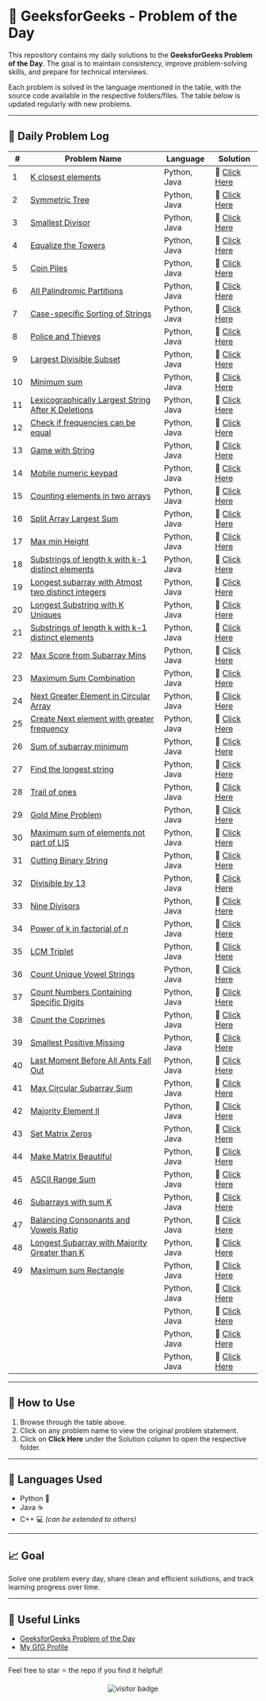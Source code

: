 # 🧠 GeeksforGeeks - Problem of the Day

This repository contains my daily solutions to the **GeeksforGeeks Problem of the Day**. The goal is to maintain consistency, improve problem-solving skills, and prepare for technical interviews.

Each problem is solved in the language mentioned in the table, with the source code available in the respective folders/files. The table below is updated regularly with new problems.

---

## 📅 Daily Problem Log

| #  | Problem Name | Language       | Solution        |
|----|--------------|----------------|-----------------|
| 1  | [K closest elements]() | Python, Java | 📂 [Click Here](./K_closest_elements) |
| 2  | [Symmetric Tree](https://www.geeksforgeeks.org/problems/symmetric-tree/1) | Python, Java | 📂 [Click Here](https://github.com/Vaibhav-12521/Problem-of-the-day-geeksforgeeks-/blob/main/Symmetric%20Tree.md) |
| 3  | [Smallest Divisor](https://www.geeksforgeeks.org/problems/smallest-divisor/1) | Python, Java | 📂 [Click Here](https://github.com/Vaibhav-12521/Problem-of-the-day-geeksforgeeks-/blob/main/Smallest%20Divisor.md) |
| 4  | [Equalize the Towers](https://www.geeksforgeeks.org/problems/equalize-the-towers2804/1) | Python, Java | 📂 [Click Here](https://github.com/Vaibhav-12521/Problem-of-the-day-geeksforgeeks-/blob/main/Equalize%20the%20Towers.md) |
| 5  | [Coin Piles](https://www.geeksforgeeks.org/problems/coin-piles5152/1) | Python, Java | 📂 [Click Here](https://github.com/Vaibhav-12521/Problem-of-the-day-geeksforgeeks-/blob/main/Coin%20Piles.md) |
| 6  | [All Palindromic Partitions](https://www.geeksforgeeks.org/problems/find-all-possible-palindromic-partitions-of-a-string/1) | Python, Java | 📂 [Click Here](https://github.com/Vaibhav-12521/Problem-of-the-day-geeksforgeeks-/blob/main/All%20Palindromic%20Partitions.md) |
| 7  | [Case-specific Sorting of Strings](https://www.geeksforgeeks.org/problems/case-specific-sorting-of-strings4845/1) | Python, Java | 📂 [Click Here](https://github.com/Vaibhav-12521/Problem-of-the-day-geeksforgeeks-/blob/main/Case-specific%20Sorting%20of%20Strings.md) |
| 8  | [Police and Thieves](https://www.geeksforgeeks.org/problems/police-and-thieves--141631/1) | Python, Java | 📂 [Click Here](https://github.com/Vaibhav-12521/Problem-of-the-day-geeksforgeeks-/blob/main/Police%20and%20Thieves.md) |
| 9  | [Largest Divisible Subset](https://www.geeksforgeeks.org/problems/largest-divisible-subset--170643/1) | Python, Java | 📂 [Click Here](https://github.com/Vaibhav-12521/Problem-of-the-day-geeksforgeeks-/blob/main/Largest%20Divisible%20Subset.md) |
| 10  | [Minimum sum](https://www.geeksforgeeks.org/problems/minimum-sum4058/1) | Python, Java | 📂 [Click Here](https://github.com/Vaibhav-12521/Problem-of-the-day-geeksforgeeks-/blob/main/Minimum%20sum.md) |
| 11  | [Lexicographically Largest String After K Deletions](https://www.geeksforgeeks.org/problems/lexicographically-largest-string-after-deleting-k-characters/1) | Python, Java | 📂 [Click Here](https://github.com/Vaibhav-12521/Problem-of-the-day-geeksforgeeks-/blob/main/Lexicographically%20Largest%20String%20After%20K%20Deletions.md) |
| 12  | [Check if frequencies can be equal](https://www.geeksforgeeks.org/problems/check-frequencies4211/1) | Python, Java | 📂 [Click Here](https://github.com/Vaibhav-12521/Problem-of-the-day-geeksforgeeks-/blob/main/Check%20if%20frequencies%20can%20be%20equal.md) |
| 13  | [Game with String](https://www.geeksforgeeks.org/problems/game-with-string4100/1) | Python, Java | 📂 [Click Here](https://github.com/Vaibhav-12521/Problem-of-the-day-geeksforgeeks-/blob/main/Game%20with%20String.md) |
| 14  | [Mobile numeric keypad](https://www.geeksforgeeks.org/problems/mobile-numeric-keypad5456/1) | Python, Java | 📂 [Click Here](https://github.com/Vaibhav-12521/Problem-of-the-day-geeksforgeeks-/blob/main/Mobile%20numeric%20keypad.md) |
| 15  | [Counting elements in two arrays](https://www.geeksforgeeks.org/problems/counting-elements-in-two-arrays/1) | Python, Java | 📂 [Click Here](https://github.com/Vaibhav-12521/Problem-of-the-day-geeksforgeeks-/blob/main/Counting%20elements%20in%20two%20arrays.md) |
| 16  | [Split Array Largest Sum](https://www.geeksforgeeks.org/problems/split-array-largest-sum--141634/1) | Python, Java | 📂 [Click Here](https://github.com/Vaibhav-12521/Problem-of-the-day-geeksforgeeks-/blob/main/Split%20Array%20Largest%20Sum.md) |
| 17  | [Max min Height](https://www.geeksforgeeks.org/problems/max-min-height--170647/1) | Python, Java | 📂 [Click Here](https://github.com/Vaibhav-12521/Problem-of-the-day-geeksforgeeks-/blob/main/Max%20min%20Height.md) |
| 18  | [Substrings of length k with k-1 distinct elements](https://www.geeksforgeeks.org/problems/substrings-of-length-k-with-k-1-distinct-elements/1) | Python, Java | 📂 [Click Here](https://github.com/Vaibhav-12521/Problem-of-the-day-geeksforgeeks-/blob/main/Substrings%20of%20length%20k%20with%20k-1%20distinct%20elements.md) |
| 19  | [Longest subarray with Atmost two distinct integers](https://www.geeksforgeeks.org/problems/fruit-into-baskets-1663137462/1) | Python, Java | 📂 [Click Here](https://github.com/Vaibhav-12521/Problem-of-the-day-geeksforgeeks-/blob/main/Longest%20subarray%20with%20Atmost%20two%20distinct%20integers.md) |
| 20  | [Longest Substring with K Uniques](https://www.geeksforgeeks.org/problems/longest-k-unique-characters-substring0853/1) | Python, Java | 📂 [Click Here](https://github.com/Vaibhav-12521/Problem-of-the-day-geeksforgeeks-/blob/main/Longest%20Substring%20with%20K%20Uniques.md) |
| 21  | [Substrings of length k with k-1 distinct elements](https://www.geeksforgeeks.org/problems/subarrays-with-at-most-k-distinct-integers/1) | Python, Java | 📂 [Click Here](https://github.com/Vaibhav-12521/Problem-of-the-day-geeksforgeeks-/blob/main/Subarrays%20With%20At%20Most%20K%20Distinct%20Integers.md) |
| 22  | [Max Score from Subarray Mins](https://www.geeksforgeeks.org/problems/max-sum-in-sub-arrays0824/1) | Python, Java | 📂 [Click Here](https://github.com/Vaibhav-12521/Problem-of-the-day-geeksforgeeks-/blob/main/Max%20Score%20from%20Subarray%20Mins.md) |
| 23  | [Maximum Sum Combination](https://www.geeksforgeeks.org/problems/maximum-sum-combination/1) | Python, Java | 📂 [Click Here](https://github.com/Vaibhav-12521/Problem-of-the-day-geeksforgeeks-/blob/main/Maximum%20Sum%20Combination.md) |
| 24  | [Next Greater Element in Circular Array](https://www.geeksforgeeks.org/problems/next-greater-element/1) | Python, Java | 📂 [Click Here](https://github.com/Vaibhav-12521/Problem-of-the-day-geeksforgeeks-/blob/main/Next%20Greater%20Element%20in%20Circular%20Array.md) |
| 25  | [Create Next element with greater frequency](https://www.geeksforgeeks.org/problems/next-element-with-greater-frequency--170637/1) | Python, Java | 📂 [Click Here](https://github.com/Vaibhav-12521/Problem-of-the-day-geeksforgeeks-/blob/main/Next%20element%20with%20greater%20frequency.md) |
| 26  | [Sum of subarray minimum](https://www.geeksforgeeks.org/problems/sum-of-subarray-minimum/1) | Python, Java | 📂 [Click Here](https://github.com/Vaibhav-12521/Problem-of-the-day-geeksforgeeks-/blob/main/Sum%20of%20subarray%20minimum.md) |
| 27  | [Find the longest string](https://www.geeksforgeeks.org/problems/find-the-longest-string--170645/1) | Python, Java | 📂 [Click Here](https://github.com/Vaibhav-12521/Problem-of-the-day-geeksforgeeks-/blob/main/Find%20the%20longest%20string.md) |
| 28  | [Trail of ones](https://www.geeksforgeeks.org/problems/trail-of-ones3242/1) | Python, Java | 📂 [Click Here](https://github.com/Vaibhav-12521/Problem-of-the-day-geeksforgeeks-/blob/main/Trail%20of%20ones.md) |
| 29  | [Gold Mine Problem](https://www.geeksforgeeks.org/problems/gold-mine-problem2608/1) | Python, Java | 📂 [Click Here](https://github.com/Vaibhav-12521/Problem-of-the-day-geeksforgeeks-/blob/main/Gold%20Mine%20Problem.md) |
| 30  | [Maximum sum of elements not part of LIS](https://www.geeksforgeeks.org/problems/maximum-sum-of-elements-not-part-of-lis/1) | Python, Java | 📂 [Click Here](https://github.com/Vaibhav-12521/Problem-of-the-day-geeksforgeeks-/blob/main/Maximum%20sum%20of%20elements%20not%20part%20of%20LIS.md) |
| 31  | [Cutting Binary String](https://www.geeksforgeeks.org/problems/cutting-binary-string1342/1) | Python, Java | 📂 [Click Here](https://github.com/Vaibhav-12521/Problem-of-the-day-geeksforgeeks-/blob/main/Cutting%20Binary%20String.md) |
| 32  | [Divisible by 13](https://www.geeksforgeeks.org/problems/divisible-by-13/1) | Python, Java | 📂 [Click Here](https://github.com/Vaibhav-12521/Problem-of-the-day-geeksforgeeks-/blob/main/Divisible%20by%2013.md) |
| 33  | [Nine Divisors](https://www.geeksforgeeks.org/problems/nine-divisors3751/1) | Python, Java | 📂 [Click Here](https://github.com/Vaibhav-12521/Problem-of-the-day-geeksforgeeks-/blob/main/Nine%20Divisors.md) |
| 34  | [Power of k in factorial of n](https://www.geeksforgeeks.org/problems/power-of-k-in-n-where-k-may-be-non-prime4206/1) | Python, Java | 📂 [Click Here](https://github.com/Vaibhav-12521/Problem-of-the-day-geeksforgeeks-/blob/main/Power%20of%20k%20in%20factorial%20of%20n.md) |
| 35  | [LCM Triplet](https://www.geeksforgeeks.org/problems/lcm-triplet1501/1) | Python, Java | 📂 [Click Here](https://github.com/Vaibhav-12521/Problem-of-the-day-geeksforgeeks-/blob/main/LCM%20Triplet.md) |
| 36  | [Count Unique Vowel Strings](https://www.geeksforgeeks.org/problems/count-unique-vowel-strings/1) | Python, Java | 📂 [Click Here](https://github.com/Vaibhav-12521/Problem-of-the-day-geeksforgeeks-/blob/main/Count%20Unique%20Vowel%20Strings.md) |
| 37  | [Count Numbers Containing Specific Digits](https://www.geeksforgeeks.org/problems/count-numbers-containing-specific-digits/1) | Python, Java | 📂 [Click Here](https://github.com/Vaibhav-12521/Problem-of-the-day-geeksforgeeks-/blob/main/Count%20Numbers%20Containing%20Specific%20Digits.md) |
| 38  | [Count the Coprimes](https://www.geeksforgeeks.org/problems/count-the-coprimes/1) | Python, Java | 📂 [Click Here](https://github.com/Vaibhav-12521/Problem-of-the-day-geeksforgeeks-/blob/main/Count%20the%20Coprimes.md) |
| 39  | [Smallest Positive Missing](https://www.geeksforgeeks.org/problems/smallest-positive-missing-number-1587115621/1) | Python, Java | 📂 [Click Here](https://github.com/Vaibhav-12521/Problem-of-the-day-geeksforgeeks-/blob/main/Smallest%20Positive%20Missing.md) |
| 40  | [Last Moment Before All Ants Fall Out](https://www.geeksforgeeks.org/problems/last-moment-before-all-ants-fall-out-of-a-plank/1) | Python, Java | 📂 [Click Here](https://github.com/Vaibhav-12521/Problem-of-the-day-geeksforgeeks-/blob/main/Last%20Moment%20Before%20All%20Ants%20Fall%20Out.md) |
| 41  | [Max Circular Subarray Sum](https://www.geeksforgeeks.org/problems/max-circular-subarray-sum-1587115620/1) | Python, Java | 📂 [Click Here](https://github.com/Vaibhav-12521/Problem-of-the-day-geeksforgeeks-/blob/main/Max%20Circular%20Subarray%20Sum.md) |
| 42  | [Majority Element II](https://www.geeksforgeeks.org/problems/majority-vote/1) | Python, Java | 📂 [Click Here](https://github.com/Vaibhav-12521/Problem-of-the-day-geeksforgeeks-/blob/main/Majority%20Element%20II.md) |
| 43  | [Set Matrix Zeros](https://www.geeksforgeeks.org/problems/set-matrix-zeroes/1) | Python, Java | 📂 [Click Here](https://github.com/Vaibhav-12521/Problem-of-the-day-geeksforgeeks-/blob/main/Set%20Matrix%20Zeros.md) |
| 44  | [Make Matrix Beautiful](https://www.geeksforgeeks.org/problems/make-matrix-beautiful-1587115620/1) | Python, Java | 📂 [Click Here](https://github.com/Vaibhav-12521/Problem-of-the-day-geeksforgeeks-/blob/main/Make%20Matrix%20Beautiful.md) |
| 45  | [ASCII Range Sum](https://www.geeksforgeeks.org/problems/ascii-range-sum/1) | Python, Java | 📂 [Click Here](https://github.com/Vaibhav-12521/Problem-of-the-day-geeksforgeeks-/blob/main/ASCII%20Range%20Sum.md) |
| 46  | [Subarrays with sum K](https://www.geeksforgeeks.org/problems/subarrays-with-sum-k/1) | Python, Java | 📂 [Click Here](https://github.com/Vaibhav-12521/Problem-of-the-day-geeksforgeeks-/blob/main/Subarrays%20with%20sum%20K.md) |
| 47  | [Balancing Consonants and Vowels Ratio](https://www.geeksforgeeks.org/problems/balancing-consonants-and-vowels-ratio/1) | Python, Java | 📂 [Click Here](https://github.com/Vaibhav-12521/Problem-of-the-day-geeksforgeeks-/blob/main/Balancing%20Consonants%20and%20Vowels%20Ratio.md) |
| 48  | [Longest Subarray with Majority Greater than K](https://www.geeksforgeeks.org/problems/longest-subarray-with-majority-greater-than-k/1) | Python, Java | 📂 [Click Here](https://github.com/Vaibhav-12521/Problem-of-the-day-geeksforgeeks-/blob/main/Longest%20Subarray%20with%20Majority%20Greater%20than%20K.md) |
| 49  | [Maximum sum Rectangle](https://www.geeksforgeeks.org/problems/maximum-sum-rectangle2948/1) | Python, Java | 📂 [Click Here](https://github.com/Vaibhav-12521/Problem-of-the-day-geeksforgeeks-/blob/main/Maximum%20sum%20Rectangle.md) |
|   | []() | Python, Java | 📂 [Click Here]() |
|   | []() | Python, Java | 📂 [Click Here]() |
|   | []() | Python, Java | 📂 [Click Here]() |
|   | []() | Python, Java | 📂 [Click Here]() |


---

## 📌 How to Use

1. Browse through the table above.
2. Click on any problem name to view the original problem statement.
3. Click on **Click Here** under the Solution column to open the respective folder.

---

## 🚀 Languages Used

- Python 🐍
- Java ☕
- C++ 💻 *(can be extended to others)*

---

## 📈 Goal

Solve one problem every day, share clean and efficient solutions, and track learning progress over time.

---

## 🔗 Useful Links

- [GeeksforGeeks Problem of the Day](https://practice.geeksforgeeks.org/problem-of-the-day)
- [My GfG Profile](https://www.geeksforgeeks.org/user/vaibhavsingh12521/)

---

Feel free to star ⭐ the repo if you find it helpful!

<p align="center">
  <img src="https://visitor-badge.laobi.icu/badge?page_id=second-largest-problem" alt="visitor badge"/>

</p>
